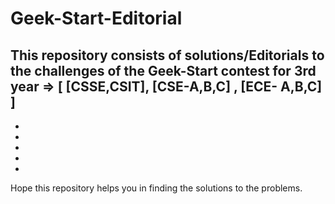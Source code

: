 # Geek-Start-Editorial
This repository consists of solutions/Editorials to the challenges of the Geek-Start contest for 
3rd year => [  [CSSE,CSIT], [CSE-A,B,C] , [ECE- A,B,C] ] 
-
-
-
-
-
-

Hope this repository helps you in finding the solutions to the problems.

